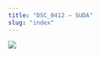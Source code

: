 ```yaml
---
title: "DSC_0412 – SUDA"
slug: "index"
---
```


[![](/wp-content/2015/05/DSC_0412-300x201.jpg)](/wp-content/2015/05/DSC_0412.jpg)